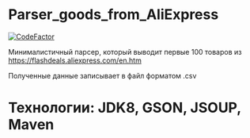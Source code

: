 # Parser_goods_from_AliExpress

<a href="https://www.codefactor.io/repository/github/yhtyyar/parser_goods_from_aliexpress"><img src="https://www.codefactor.io/repository/github/yhtyyar/parser_goods_from_aliexpress/badge" alt="CodeFactor" /></a>

Минималистичный парсер, который выводит первые 100 товаров из  https://flashdeals.aliexpress.com/en.htm

Полученные данные записывает в файл форматом .csv

# Технологии: JDK8, GSON, JSOUP, Maven
